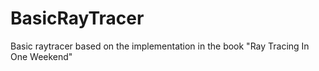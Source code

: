 # BasicRayTracer
Basic raytracer based on the implementation in the book "Ray Tracing In One Weekend"
